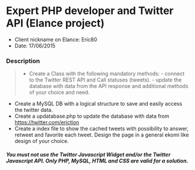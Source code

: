 # Expert PHP developer and Twitter API (Elance project)
- Client nickname on Elance: Eric80
- Date: 17/06/2015

### Description
> - Сreate a Class with the following mandatory methods: 
	- connect to the Twitter REST API and Call statuses (tweets).
	- update the database with data from the API response and additional methods of your choice and need.
- Сreate a MySQL DB with a logical structure to save and easily access the twitter data.
- Сreate a updatabase.php to update the database with data from https://twitter.com/eriction
- Сreate a index file to show the cached tweets with possibility to answer, retweet and favorite each tweet. Design the page in a general ekomi like design of your choice.

##### You must not use the Twitter Javascript Widget and/or the Twitter Javascript API. Only PHP, MySQL, HTML and CSS are valid for a solution.